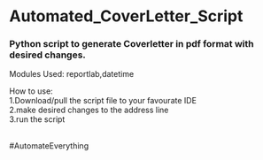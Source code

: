 # Automated_CoverLetter_Script
### Python script to generate Coverletter in pdf format with desired changes.

Modules Used:
reportlab,datetime

How to use:<br/>
1.Download/pull the script file to your favourate IDE <br/>
2.make desired changes to the address line <br/>
3.run the script<br/><br/>


#AutomateEverything
